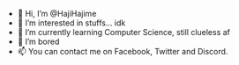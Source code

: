 - 👋 Hi, I’m @HajiHajime
- 👀 I’m interested in stuffs... idk
- 🌱 I’m currently learning Computer Science, still clueless af
- 💞️ I’m bored
- 📫 You can contact me on Facebook, Twitter and Discord.

<!---
HajiHajime/HajiHajime is a ✨ special ✨ repository because its `README.md` (this file) appears on your GitHub profile.
You can click the Preview link to take a look at your changes.
--->
